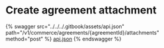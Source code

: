 # Create agreement attachment

{% swagger src="../../../.gitbook/assets/api.json" path="/v1/commerce/agreements/{agreementId}/attachments" method="post" %}
[api.json](../../../.gitbook/assets/api.json)
{% endswagger %}
